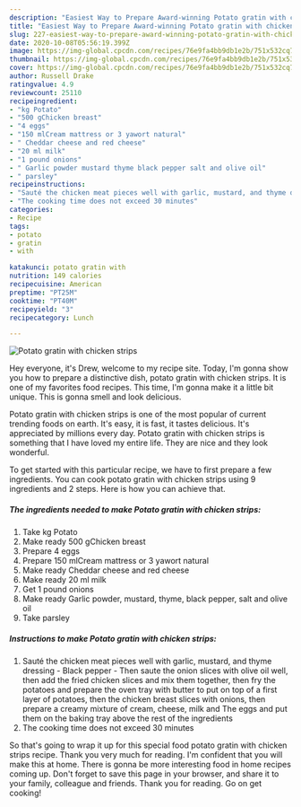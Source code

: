 ```yaml
---
description: "Easiest Way to Prepare Award-winning Potato gratin with chicken strips"
title: "Easiest Way to Prepare Award-winning Potato gratin with chicken strips"
slug: 227-easiest-way-to-prepare-award-winning-potato-gratin-with-chicken-strips
date: 2020-10-08T05:56:19.399Z
image: https://img-global.cpcdn.com/recipes/76e9fa4bb9db1e2b/751x532cq70/potato-gratin-with-chicken-strips-recipe-main-photo.jpg
thumbnail: https://img-global.cpcdn.com/recipes/76e9fa4bb9db1e2b/751x532cq70/potato-gratin-with-chicken-strips-recipe-main-photo.jpg
cover: https://img-global.cpcdn.com/recipes/76e9fa4bb9db1e2b/751x532cq70/potato-gratin-with-chicken-strips-recipe-main-photo.jpg
author: Russell Drake
ratingvalue: 4.9
reviewcount: 25110
recipeingredient:
- "kg Potato"
- "500 gChicken breast"
- "4 eggs"
- "150 mlCream mattress or 3 yawort natural"
- " Cheddar cheese and red cheese"
- "20 ml milk"
- "1 pound onions"
- " Garlic powder mustard thyme black pepper salt and olive oil"
- " parsley"
recipeinstructions:
- "Sauté the chicken meat pieces well with garlic, mustard, and thyme dressing  Black pepper Then saute the onion slices with olive oil well, then add the fried chicken slices and mix them together, then fry the potatoes and prepare the oven tray with butter to put on top of a first layer of potatoes, then the chicken breast slices with onions, then prepare a creamy mixture of cream, cheese, milk and The eggs and put them on the baking tray above the rest of the ingredients"
- "The cooking time does not exceed 30 minutes"
categories:
- Recipe
tags:
- potato
- gratin
- with

katakunci: potato gratin with 
nutrition: 149 calories
recipecuisine: American
preptime: "PT25M"
cooktime: "PT40M"
recipeyield: "3"
recipecategory: Lunch

---
```



![Potato gratin with chicken strips](https://img-global.cpcdn.com/recipes/76e9fa4bb9db1e2b/751x532cq70/potato-gratin-with-chicken-strips-recipe-main-photo.jpg)

Hey everyone, it's Drew, welcome to my recipe site. Today, I'm gonna show you how to prepare a distinctive dish, potato gratin with chicken strips. It is one of my favorites food recipes. This time, I'm gonna make it a little bit unique. This is gonna smell and look delicious.

Potato gratin with chicken strips is one of the most popular of current trending foods on earth. It's easy, it is fast, it tastes delicious. It's appreciated by millions every day. Potato gratin with chicken strips is something that I have loved my entire life. They are nice and they look wonderful.




To get started with this particular recipe, we have to first prepare a few ingredients. You can cook potato gratin with chicken strips using 9 ingredients and 2 steps. Here is how you can achieve that.

<!--inarticleads1-->

##### The ingredients needed to make Potato gratin with chicken strips:

1. Take kg Potato
1. Make ready 500 gChicken breast
1. Prepare 4 eggs
1. Prepare 150 mlCream mattress or 3 yawort natural
1. Make ready  Cheddar cheese and red cheese
1. Make ready 20 ml milk
1. Get 1 pound onions
1. Make ready  Garlic powder, mustard, thyme, black pepper, salt and olive oil
1. Take  parsley




<!--inarticleads2-->

##### Instructions to make Potato gratin with chicken strips:

1. Sauté the chicken meat pieces well with garlic, mustard, and thyme dressing -  Black pepper - Then saute the onion slices with olive oil well, then add the fried chicken slices and mix them together, then fry the potatoes and prepare the oven tray with butter to put on top of a first layer of potatoes, then the chicken breast slices with onions, then prepare a creamy mixture of cream, cheese, milk and The eggs and put them on the baking tray above the rest of the ingredients
1. The cooking time does not exceed 30 minutes




So that's going to wrap it up for this special food potato gratin with chicken strips recipe. Thank you very much for reading. I'm confident that you will make this at home. There is gonna be more interesting food in home recipes coming up. Don't forget to save this page in your browser, and share it to your family, colleague and friends. Thank you for reading. Go on get cooking!
